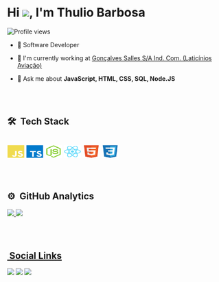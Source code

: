 <h1 align="left">Hi <img src="https://raw.githubusercontent.com/kaueMarques/kaueMarques/master/hi.gif" width="30px">, I'm Thulio Barbosa</h1>
<p align="left"> <img src="https://komarev.com/ghpvc/?username=thuliomartins&color=yellow" alt="Profile views" /> </p>

- 🚀 Software Developer

- 🔭 I'm currently working at [Gonçalves Salles S/A Ind. Com. (Laticínios Aviação)](https://www.laticiniosaviacao.com.br/) 

- 💬 Ask me about **JavaScript, HTML, CSS, SQL, Node.JS**


<br><br>

## 🛠 &nbsp;Tech Stack

<div style="display: inline_block"><br>
  <img align="center" alt="Thulio-Js" height="30" width="40" src="https://raw.githubusercontent.com/devicons/devicon/master/icons/javascript/javascript-plain.svg">
  <img align="center" alt="Thulio-Ts" height="30" width="40" src="https://raw.githubusercontent.com/devicons/devicon/master/icons/typescript/typescript-plain.svg">
  <img align="center" alt="Thulio-Node" height="30" width="40" src="https://raw.githubusercontent.com/devicons/devicon/master/icons/nodejs/nodejs-original.svg">
  <img align="center" alt="Thulio-React" height="30" width="40" src="https://raw.githubusercontent.com/devicons/devicon/master/icons/react/react-original.svg">
  <img align="center" alt="Thulio-HTML" height="30" width="40" src="https://raw.githubusercontent.com/devicons/devicon/master/icons/html5/html5-original.svg">
  <img align="center" alt="Thulio-CSS" height="30" width="40" src="https://raw.githubusercontent.com/devicons/devicon/master/icons/css3/css3-original.svg">
</div>

<br><br>

## ⚙️ &nbsp;GitHub Analytics 

<div>
  <a href="https://github.com/thuliomartins">
  <img height="185em" src="https://github-readme-stats.vercel.app/api?username=thuliomartins&show_icons=true&theme=dracula&include_all_commits=true&count_private=true"/>
  <img height="185em" src="https://github-readme-stats.vercel.app/api/top-langs/?username=thuliomartins&layout=compact&langs_count=7&theme=dracula"/>
</div>
  
<br><br>
  
## &nbsp;Social Links
  
<div>
<a href="https://www.linkedin.com/in/thulio-barbosa-804a0b22" target="_blank"><img src="https://img.shields.io/badge/-LinkedIn-%230077B5?style=for-the-badge&logo=linkedin&logoColor=white" target="_blank"></a>
  <a href="https://instagram.com/thulio.barbosa" target="_blank"><img src="https://img.shields.io/badge/-Instagram-%23E4405F?style=for-the-badge&logo=instagram&logoColor=white" target="_blank"></a>
  <a href="https://discord.gg/" target="_blank"><img src="https://img.shields.io/badge/Discord-7289DA?style=for-the-badge&logo=discord&logoColor=white" target="_blank"></a>
</div>
